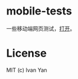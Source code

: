 # mobile-tests

一些移动端网页测试，[打开](https://yanxyz.github.io/mobile-tests/)。

# License

MIT (c) Ivan Yan
